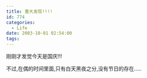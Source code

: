 ```yaml
---
title: 重大发现!!!!
id: 774
categories:
  - Life
date: 2003-10-01 02:54:00
tags:
---
```


刚刚才发觉今天是国庆!!!

不过,在偶的时间里面,只有白天黑夜之分,没有节日的存在.....